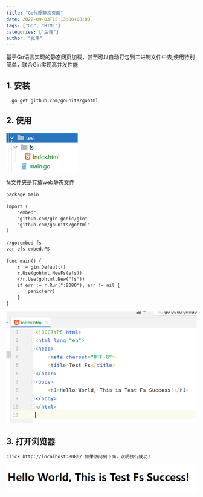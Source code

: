 ```yaml
---
title: "Go代理静态页面"
date: 2022-09-03T15:13:00+08:00
tags: ["GO", "HTML"]
categories: ["后端"]
author: "张伟"
---
```



基于Go语言实现的静态网页加载，甚至可以自动打包到二进制文件中去,使用特别简单，联合Gin实现高并发性能

## 1. 安装

      go get github.com/gounits/gohtml

## 2. 使用

![img.png](/img/Go代理静态页面-目录.png)

fs文件夹是存放web静态文件

```golang
package main

import (
	"embed"
	"github.com/gin-gonic/gin"
	"github.com/gounits/gohtml"
)

//go:embed fs
var efs embed.FS

func main() {
	r := gin.Default()
	r.Use(gohtml.NewFs(efs))
	//r.Use(gohtml.New("fs"))
	if err := r.Run(":8080"); err != nil {
		panic(err)
	}
}

```

![img_2.png](/img/Go代理静态页面-HTML.png)

## 3. 打开浏览器

    click http://localhost:8080/ 如果访问到下面，说明执行成功！

![img_1.png](/img/Go代理静态页面-打开成功.png)
